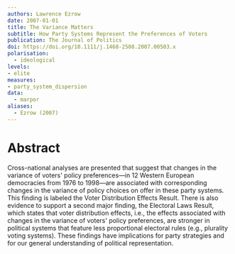 ```yaml
---
authors: Lawrence Ezrow
date: 2007-01-01
title: The Variance Matters
subtitle: How Party Systems Represent the Preferences of Voters
publication: The Journal of Politics
doi: https://doi.org/10.1111/j.1468-2508.2007.00503.x
polarisation:
  - ideological
levels: 
- elite
measures: 
- party_system_dispersion
data:
  - marpor
aliases:
  - Ezrow (2007)
---
```

# Abstract
Cross-national analyses are presented that suggest that changes in the variance of voters' policy preferences—in 12 Western European democracies from 1976 to 1998—are associated with corresponding changes in the variance of policy choices on offer in these party systems. This finding is labeled the Voter Distribution Effects Result. There is also evidence to support a second major finding, the Electoral Laws Result, which states that voter distribution effects, i.e., the effects associated with changes in the variance of voters' policy preferences, are stronger in political systems that feature less proportional electoral rules (e.g., plurality voting systems). These findings have implications for party strategies and for our general understanding of political representation.